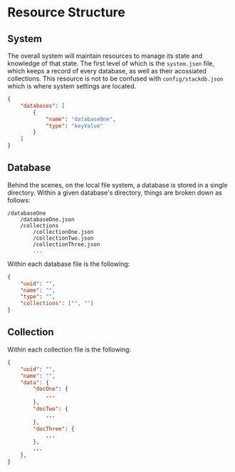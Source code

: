# Resource Structure

## System
The overall system will maintain resources to manage its state and knowledge of that state. The first level of which is the `system.json` file, which keeps a record of every database, as well as their acossiated collections. This resource is not to be confused with `config/stackdb.json` which is where system settings are located.

```json
{
	"databases": [
		{
			"name": "databaseOne",
			"type": "keyValue"
		}
	]
}
```

## Database
Behind the scenes, on the local file system, a database is stored in a single directory. Within a given database's directory, things are broken down as follows:

	/databaseOne
		/databaseOne.json
		/collections
			/collectionOne.json
			/collectionTwo.json
			/collectionThree.json
			...

Within each database file is the following:
```json
{
	"uuid": "",
	"name": "",
	"type": "",
	"collections": ["", ""]
}
```

## Collection
Within each collection file is the following:
```json
{
	"uuid": "",
	"name": "",
	"data": {
		"docOne": {
			...
		},
		"docTwo": {
			...
		},
		"docThree": {
			...
		},
		...
	},
}
```